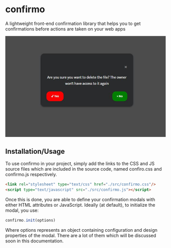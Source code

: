 # confirmo
A lightweight front-end confirmation library that helps you to get confirmations before actions are taken on your web apps

<center>
    <img src="preview.JPG">
</center>

## Installation/Usage
To use confirmo in your project, simply add the links to the CSS and JS source files which are included in the source code, named confiro.css and confirmo.js respectively.
```html
<link rel="stylesheet" type="text/css" href="./src/confirmo.css"/>
<script type="text/javascript" src="./src/confirmo.js"></script>
```
Once this is done, you are able to define your confirmation modals with either HTML attributes or JavaScript. Ideally (at default), to initialize the modal, you use:
```js
confirmo.init(options)
```
Where options represents an object containing configuration and design properties of the modal. There are a lot of them which will be discussed soon in this documentation.
